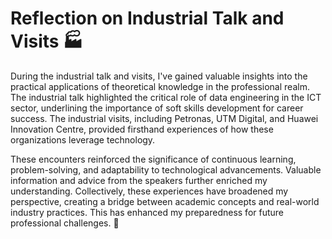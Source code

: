 # Reflection on Industrial Talk and Visits  🏭

During the industrial talk and visits, I've gained valuable insights into the practical applications of theoretical knowledge in the professional realm. The industrial talk highlighted the critical role of data engineering in the ICT sector, underlining the importance of soft skills development for career success. The industrial visits, including Petronas, UTM Digital, and Huawei Innovation Centre, provided firsthand experiences of how these organizations leverage technology.

These encounters reinforced the significance of continuous learning, problem-solving, and adaptability to technological advancements. Valuable information and advice from the speakers further enriched my understanding. Collectively, these experiences have broadened my perspective, creating a bridge between academic concepts and real-world industry practices. This has enhanced my preparedness for future professional challenges. 🚀
